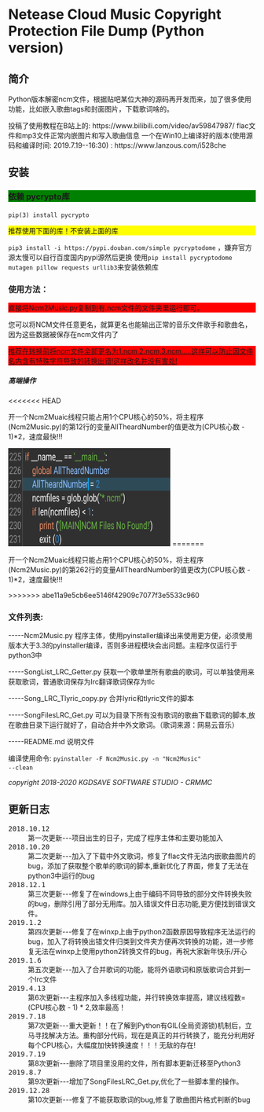 <h1>Netease Cloud Music Copyright Protection File Dump (Python version)</h1>

<h2>简介</h2>


<p>Python版本解密ncm文件，根据贴吧某位大神的源码再开发而来，加了很多使用功能，比如嵌入歌曲tags和封面图片，下载歌词啥的。</p>
<p5>投稿了使用教程在B站上的: <p5>
https://www.bilibili.com/video/av59847987/
<p6>flac文件和mp3文件正常内嵌图片和写入歌曲信息</p6>
一个在Win10上编译好的版本(使用源码和编译时间: 2019.7.19--16:30) : https://www.lanzous.com/i528che
<h2>安装</h2>
<h3 style="background-color:green">依赖 pycrypto库</h3>

<code>pip(3) install pycrypto</code>
<p style="background-color:yellow">推荐使用下面的库！不安装上面的库</p>
<code>pip3 install -i https://pypi.douban.com/simple pycryptodome</code>
，嫌弃官方源太慢可以自行百度国内pypi源然后更换
使用<code>pip install pycryptodome mutagen pillow requests urllib3</code>来安装依赖库

<h3>使用方法：</h3>
<p style="background-color:red">直接将Ncm2Music.py复制到有.ncm文件的文件夹里运行即可。</p>
您可以将NCM文件任意更名，就算更名也能输出正常的音乐文件歌手和歌曲名，因为这些数据被保存在ncm文件内了
<p style="background-color:red"><u>推荐在转换前将ncm文件全部更名为1.ncm,2.ncm,3.ncm.....这样可以防止因文件名内含有特殊字符导致的转换出错!这样改名并没有害处!</u></p>
<h5>高端操作</h5>
<<<<<<< HEAD
<p>开一个Ncm2Muaic线程只能占用1个CPU核心的50%，将主程序(Ncm2Music.py)的第12行的变量AllTheardNumber的值更改为(CPU核心数 - 1)*2，速度最快!!!</p>
<img src="html/ss1.png" width=330 height=200>
=======
<p>开一个Ncm2Muaic线程只能占用1个CPU核心的50%，将主程序(Ncm2Music.py)的第262行的变量AllTheardNumber的值更改为(CPU核心数 - 1)*2，速度最快!!!</p>
>>>>>>> abe11a9e5cb6ee5146f42909c7077f3e5533c960
<h3>文件列表:</h3>
<p>-----Ncm2Music.py 程序主体，使用pyinstaller编译出来使用更方便，必须使用版本大于3.3的pyinstaller编译，否则多进程模块会出问题。主程序仅运行于python3中</p>
<p>-----SongList_LRC_Getter.py 获取一个歌单里所有歌曲的歌词，可以单独使用来获取歌词，普通歌词保存为lrc翻译歌词保存为tlc</p>
<p>-----Song_LRC_Tlyric_copy.py 合并lyric和tlyric文件的脚本</p>
<p>-----SongFilesLRC_Get.py 可以为目录下所有没有歌词的歌曲下载歌词的脚本,放在歌曲目录下运行就好了，自动合并中外文歌词。（歌词来源：网易云音乐）</p>
<p>-----README.md 说明文件</p>

编译使用命令:
<code>pyinstaller -F Ncm2Music.py -n "Ncm2Music" --clean</code>


<em>copyright 2018-2020 KGDSAVE SOFTWARE STUDIO - CRMMC</em> 

<h2>更新日志</h2>
<dl>
  <dt><kbd>2018.10.12</kbd></dt>
    <dd>第一次更新---项目出生的日子，完成了程序主体和主要功能加入</dd>
  <dt><kbd>2018.10.20</kbd></dt>
    <dd>第二次更新---加入了下载中外文歌词，修复了flac文件无法内嵌歌曲图片的bug，添加了获取整个歌单的歌词的脚本,重新优化了界面，修复了无法在python3中运行的bug</dd>
  <dt><kbd>2018.12.1</kbd></dt>
    <dd>第三次更新---修复了在windows上由于编码不同导致的部分文件转换失败的bug，删除引用了部分无用库。加入错误文件日志功能,更方便找到错误文件。</dd>
  <dt><kbd>2019.1.2</kbd></dt>
    <dd>第四次更新---修复了在winxp上由于python2函数原因导致程序无法运行的bug，加入了将转换出错文件归类到文件夹方便再次转换的功能，进一步修复无法在winxp上使用python2转换文件的bug，再祝大家新年快乐/开心</dd>
  <dt><kbd>2019.1.6</kbd></dt>
    <dd>第五次更新---加入了合并歌词的功能，能将外语歌词和原版歌词合并到一个lrc文件</dd>
  <dt><kbd>2019.4.13</kbd></dt>
    <dd>第6次更新---主程序加入多线程功能，并行转换效率提高，建议线程数=(CPU核心数 - 1) * 2,效率最高！</dd>
  <dt><kbd>2019.7.18</kbd></dt>
    <dd>第7次更新---重大更新！！在了解到Python有GIL(全局资源锁)机制后，立马寻找解决方法。重构部分代码，现在是真正的并行转换了，能充分利用好每个CPU核心，大幅度加快转换速度！！！无敌的存在!</dd>
  <dt><kbd>2019.7.19</kbd></dt>
    <dd>第8次更新---删除了项目里没用的文件，所有脚本更新迁移至Python3</dd>
  <dt><kbd>2019.8.7</kbd></dt>
    <dd>第9次更新---增加了SongFilesLRC_Get.py,优化了一些脚本里的操作。</dd>
  <dt><kbd>2019.12.28</kbd></dt>
    <dd>第10次更新---修复了不能获取歌词的bug,修复了歌曲图片格式判断的bug</dd>
</dl>